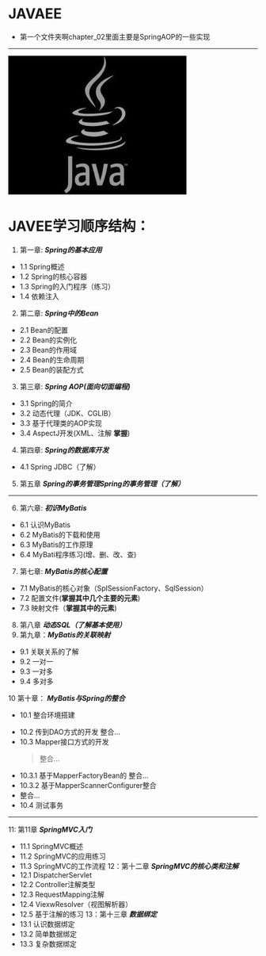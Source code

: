 
# JAVAEE

  - 第一个文件夹啊chapter_02里面主要是SpringAOP的一些实现
  ---
 <img src=https://github.com/fuxiaoyangAlex/JavaEE/blob/master/picture/java.jpg width="360" height="280">
 
 # JAVEE学习顺序结构：

 1. 第一章:  ***Spring的基本应用***
 - 1.1 Spring概述
 - 1.2 Spring的核心容器
 - 1.3 Spring的入门程序（练习）
 - 1.4 依赖注入
 2. 第二章: ***Spring中的Bean***
 - 2.1 Bean的配置
 - 2.2 Bean的实例化
 - 2.3 Bean的作用域
 - 2.4 Bean的生命周期
 - 2.5 Bean的装配方式
 3. 第三章: ***Spring AOP(面向切面编程)***
 - 3.1 Spring的简介
 - 3.2 动态代理（JDK、CGLIB）
 - 3.3 基于代理类的AOP实现
 - 3.4 AspectJ开发(XML、注解 **掌握**)
 4. 第四章: ***Spring的数据库开发***
 - 4.1 Spring JDBC（了解）
 5. 第五章 ***Spring的事务管理Spring的事务管理（了解）***
 ----
 6. 第六章: ***初识MyBatis***
 - 6.1 认识MyBatis
 - 6.2 MyBatis的下载和使用
 - 6.3 MyBatis的工作原理
 - 6.4 MyBati程序练习(增、删、改、查)
 7. 第七章: ***MyBatis的核心配置***
 - 7.1 MyBatis的核心对象（SplSessionFactory、SqlSession）
 - 7.2 配置文件(**掌握其中几个主要的元素**)
 - 7.3 映射文件（**掌握其中的元素**)
 8. 第八章 ***动态SQL（了解基本使用）***
 9. 第九章：***MyBatis的关联映射***
 - 9.1 关联关系的了解
 - 9.2 一对一
 - 9.3 一对多
 - 9.4 多对多
 
10 第十章： ***MyBatis与Spring的整合***
 - 10.1 整合环境搭建
 
 > 
 - 10.2 传到DAO方式的开发
  整合...
 - 10.3 Mapper接口方式的开发
   >整合...
 - 10.3.1 基于MapperFactoryBean的
  整合...
 - 10.3.2 基于MapperScannerConfigurer整合
 - 整合...
 - 10.4 测试事务
 
---
11: 第11章 ***SpringMVC入门***
 - 11.1 SpringMVC概述
 - 11.2 SpringMVC的应用练习
 - 11.3 SpringMVC的工作流程
12：第十二章 ***SpringMVC的核心类和注解***
 - 12.1 DispatcherServlet
 - 12.2 Controller注解类型
 - 12.3 RequestMapping注解
 - 12.4 ViexwResolver（视图解析器）
 - 12.5 基于注解的练习
13：第十三章 ***数据绑定***
 - 13.1 认识数据绑定
 - 13.2 简单数据绑定
 - 13.3 复杂数据绑定
